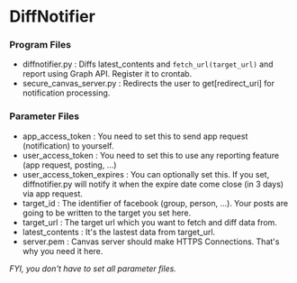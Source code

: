 # DiffNotifier

### Program Files ###
* diffnotifier.py : Diffs latest_contents and `fetch_url(target_url)` and report using Graph API. Register it to crontab.
* secure_canvas_server.py : Redirects the user to get[redirect_uri] for notification processing.

### Parameter Files ###
* app_access_token : You need to set this to send app request (notification) to yourself.
* user_access_token : You need to set this to use any reporting feature (app request, posting, ...)
* user_access_token_expires : You can optionally set this. If you set, diffnotifier.py will notify it when the expire date come close (in 3 days) via app request.
* target_id : The identifier of facebook (group, person, ...). Your posts are going to be written to the target you set here.
* target_url : The target url which you want to fetch and diff data from.
* latest_contents : It's the lastest data from target_url.
* server.pem : Canvas server should make HTTPS Connections. That's why you need it here.

*FYI, you don't have to set all parameter files.*
